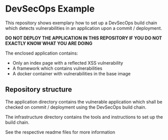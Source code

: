 # DevSecOps Example

This repository shows exemplary how to set up a DevSecOps build chain which detects vulnerabilities in an application upon a commit / deployment.

**DO NOT DEPLOY THE APPLICATION IN THIS REPOSITORY IF YOU DO NOT EXACTLY KNOW WHAT YOU ARE DOING**

The enclosed application contains:
- Only an index page with a reflected XSS vulnerability
- A framework which contains vulnerabilities
- A docker container with vulnerabilities in the base image

## Repository structure

The application directory contains the vulnerable application which shall be checked on commit / deployment using the DevSecOps build chain.

The infrastructure directory contains the tools and instructions to set up the build chain.

See the respective readme files for more information